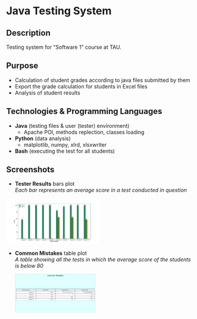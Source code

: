# Java Testing System

## Description
Testing system for "Software 1" course at TAU.

## Purpose
- Calculation of student grades according to java files submitted by them
- Export the grade calculation for students in Excel files
- Analysis of student results

## Technologies & Programming Languages
- **Java** (testing files & user (tester) environment)
  - Apache POI, methods replection, classes loading
- **Python** (data analysis)
  - matplotlib, numpy, xlrd, xlsxwriter
- **Bash** (executing the test for all students)
  
  
## Screenshots
- **Tester Results** bars plot  
*Each bar represents an average score in a test conducted in question*
  
 <img src="/screenshots/Figure_1.png" width="50%" height="50%">

- **Common Mistakes** table plot  
*A table showing all the tests in which the average score of the students is below 80*
  
     <img src="/screenshots/Figure_2.png" width="45%" height="45%">


